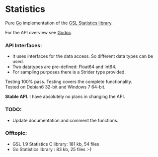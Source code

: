 # Statistics

Pure [Go](http://www.golang.org) implementation of the [GSL Statistics library](http://www.gnu.org/software/gsl/manual/html_node/Statistics.html).

For the API overview see [Godoc](http://godoc.org/github.com/grd/statistics).

### API Interfaces:
- It uses interfaces for the data access. So different data types can be used.
- Two datatypes are pre-defined: Float64 and Int64.
- For sampling purposes there is a Strider type provided.

Testing 100% pass. Testing covers the complete functionality.  
Tested on Debian6 32-bit and Windows 7 64-bit.

**Stable API**. I have absolutely no plans in changing the API.

### TODO:
- Update documentation and comment the functions.

### Offtopic:
- GSL 1.9 Statistics C library: 181 kb, 54 files
- Go Statistics library       :  83 kb, 25 files  :-)

